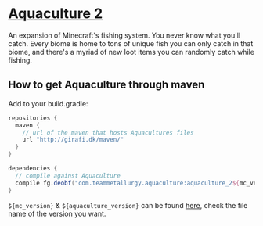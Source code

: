 # [Aquaculture 2](https://minecraft.curseforge.com/projects/aquaculture)

An expansion of Minecraft's fishing system. You never know what you'll catch. Every biome is home to tons of unique fish you can only catch in that biome, and there's a myriad of new loot items you can randomly catch while fishing.

How to get Aquaculture through maven
---
Add to your build.gradle:
```gradle
repositories {
  maven {
    // url of the maven that hosts Aquacultures files
    url "http://girafi.dk/maven/"
  }
}

dependencies {
  // compile against Aquaculture
  compile fg.deobf("com.teammetallurgy.aquaculture:aquaculture_2${mc_version}:${mc_version}-${aquaculture_version}")
}
```

`${mc_version}` & `${aquaculture_version}` can be found [here](http://girafi.dk/maven/com/teammetallurgy/aquaculture/), check the file name of the version you want.
